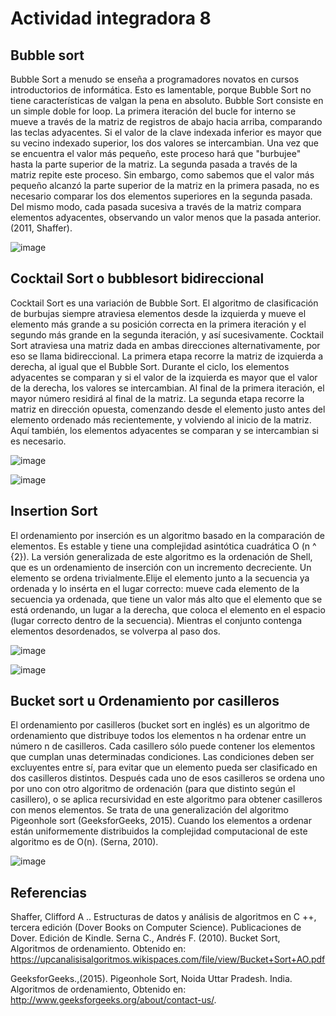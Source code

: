 ﻿# Actividad integradora 8

## Bubble sort

Bubble Sort a menudo se enseña a programadores novatos en cursos introductorios de informática. Esto es lamentable, porque Bubble Sort no tiene características de valgan la pena en absoluto. Bubble Sort consiste en un simple doble for loop. La primera iteración del bucle for interno se mueve a través de la matriz de registros de abajo hacia arriba, comparando las teclas adyacentes. Si el valor de la clave indexada inferior es mayor que su vecino indexado superior, los dos valores se intercambian. Una vez que se encuentra el valor más pequeño, este proceso hará que "burbujee" hasta la parte superior de la matriz. La segunda pasada a través de la matriz repite este proceso. Sin embargo, como sabemos que el valor más pequeño alcanzó la parte superior de la matriz en la primera pasada, no es necesario comparar los dos elementos superiores en la segunda pasada. Del mismo modo, cada pasada sucesiva a través de la matriz compara elementos adyacentes, observando un valor menos que la pasada anterior. (2011, Shaffer).

![image](https://user-images.githubusercontent.com/6539267/64583614-7aa02d80-d346-11e9-8030-b55e3fb59f73.png)

## Cocktail Sort o bubblesort bidireccional

Cocktail Sort es una variación de Bubble Sort. El algoritmo de clasificación de burbujas siempre atraviesa elementos desde la izquierda y mueve el elemento más grande a su posición correcta en la primera iteración y el segundo más grande en la segunda iteración, y así sucesivamente. Cocktail Sort atraviesa una matriz dada en ambas direcciones alternativamente, por eso se llama bidireccional.
La primera etapa recorre la matriz de izquierda a derecha, al igual que el Bubble Sort. Durante el ciclo, los elementos adyacentes se comparan y si el valor de la izquierda es mayor que el valor de la derecha, los valores se intercambian. Al final de la primera iteración, el mayor número residirá al final de la matriz.
La segunda etapa recorre la matriz en dirección opuesta, comenzando desde el elemento justo antes del elemento ordenado más recientemente, y volviendo al inicio de la matriz. Aquí también, los elementos adyacentes se comparan y se intercambian si es necesario.

![image](https://user-images.githubusercontent.com/6539267/64586399-00c17180-d351-11e9-992c-5f9caa23cb62.png)

![image](https://user-images.githubusercontent.com/6539267/64586471-37978780-d351-11e9-8143-b8d3f32b1573.png)

## Insertion Sort

El ordenamiento por inserción es un algoritmo basado en la comparación de elementos. Es estable y tiene una complejidad asintótica cuadrática O (n ^ {2}). La versión generalizada de este algoritmo es la ordenación de Shell, que es un ordenamiento de inserción con un incremento decreciente.
Un elemento se ordena trivialmente.Elije el elemento junto a la secuencia ya ordenada y lo insérta en el lugar correcto: mueve cada elemento de la secuencia ya ordenada, que tiene un valor más alto que el elemento que se está ordenando, un lugar a la derecha, que coloca el elemento en el espacio (lugar correcto dentro de la secuencia). Mientras el conjunto contenga elementos desordenados, se volverpa al paso dos.

![image](https://user-images.githubusercontent.com/6539267/64629760-a5bb6900-d3a8-11e9-882c-c5ee106b90c3.png)

![image](https://user-images.githubusercontent.com/6539267/64629676-815f8c80-d3a8-11e9-994a-8452bd3498f2.png)

## Bucket sort u Ordenamiento por casilleros

El ordenamiento por casilleros (bucket sort en inglés) es un algoritmo de ordenamiento que distribuye todos los elementos  n ha ordenar entre un número n de casilleros. Cada casillero sólo puede contener los elementos que cumplan unas determinadas condiciones. Las condiciones deben ser excluyentes entre sí, para evitar que un elemento pueda ser clasificado en dos casilleros distintos. Después cada uno de esos casilleros se ordena uno por uno con otro algoritmo de ordenación (para que distinto según el casillero), o se aplica recursividad en este algoritmo para obtener casilleros con menos elementos. Se trata de una generalización del algoritmo Pigeonhole sort (GeeksforGeeks, 2015). Cuando los elementos a ordenar están uniformemente distribuidos la complejidad computacional de este algoritmo es de O(n). (Serna, 2010).

![image](https://user-images.githubusercontent.com/6539267/64916950-f8957780-d73e-11e9-953e-095462d48d56.png)


## Referencias
Shaffer, Clifford A .. Estructuras de datos y análisis de algoritmos en C ++, tercera edición (Dover Books on Computer Science). Publicaciones de Dover. Edición de Kindle.
Serna C., Andrés F. (2010). Bucket Sort, Algoritmos de ordenamiento. Obtenido en: https://upcanalisisalgoritmos.wikispaces.com/file/view/Bucket+Sort+AO.pdf

GeeksforGeeks.,(2015). Pigeonhole Sort, Noida Uttar Pradesh. India. Algoritmos de ordenamiento, Obtenido en: http://www.geeksforgeeks.org/about/contact-us/.
